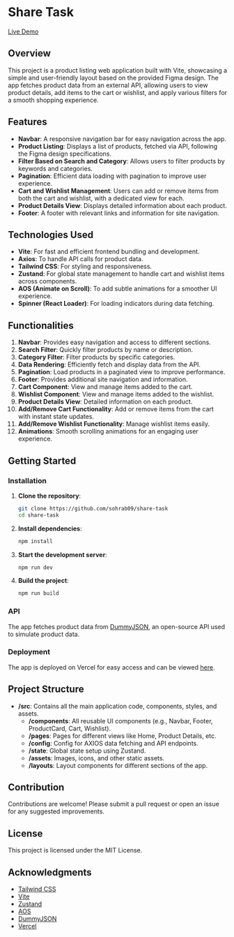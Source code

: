 # Share Task

[Live Demo](https://share-task.vercel.app/)

## Overview

This project is a product listing web application built with Vite, showcasing a simple and user-friendly layout based on the provided Figma design. The app fetches product data from an external API, allowing users to view product details, add items to the cart or wishlist, and apply various filters for a smooth shopping experience.

## Features

- **Navbar**: A responsive navigation bar for easy navigation across the app.
- **Product Listing**: Displays a list of products, fetched via API, following the Figma design specifications.
- **Filter Based on Search and Category**: Allows users to filter products by keywords and categories.
- **Pagination**: Efficient data loading with pagination to improve user experience.
- **Cart and Wishlist Management**: Users can add or remove items from both the cart and wishlist, with a dedicated view for each.
- **Product Details View**: Displays detailed information about each product.
- **Footer**: A footer with relevant links and information for site navigation.

## Technologies Used

- **Vite**: For fast and efficient frontend bundling and development.
- **Axios**: To handle API calls for product data.
- **Tailwind CSS**: For styling and responsiveness.
- **Zustand**: For global state management to handle cart and wishlist items across components.
- **AOS (Animate on Scroll)**: To add subtle animations for a smoother UI experience.
- **Spinner (React Loader)**: For loading indicators during data fetching.

## Functionalities

1. **Navbar**: Provides easy navigation and access to different sections.
2. **Search Filter**: Quickly filter products by name or description.
3. **Category Filter**: Filter products by specific categories.
4. **Data Rendering**: Efficiently fetch and display data from the API.
5. **Pagination**: Load products in a paginated view to improve performance.
6. **Footer**: Provides additional site navigation and information.
7. **Cart Component**: View and manage items added to the cart.
8. **Wishlist Component**: View and manage items added to the wishlist.
9. **Product Details View**: Detailed information on each product.
10. **Add/Remove Cart Functionality**: Add or remove items from the cart with instant state updates.
11. **Add/Remove Wishlist Functionality**: Manage wishlist items easily.
12. **Animations**: Smooth scrolling animations for an engaging user experience.

## Getting Started

### Installation

1. **Clone the repository**:
   ```bash
   git clone https://github.com/sohrab09/share-task
   cd share-task
   ```

2. **Install dependencies**:
   ```bash
   npm install
   ```

3. **Start the development server**:
   ```bash
   npm run dev
   ```

4. **Build the project**:
   ```bash
   npm run build
   ```

### API
The app fetches product data from [DummyJSON](https://dummyjson.com/docs/products), an open-source API used to simulate product data.

### Deployment
The app is deployed on Vercel for easy access and can be viewed [here](https://share-task.vercel.app/).

## Project Structure

- **/src**: Contains all the main application code, components, styles, and assets.
  - **/components**: All reusable UI components (e.g., Navbar, Footer, ProductCard, Cart, Wishlist).
  - **/pages**: Pages for different views like Home, Product Details, etc.
  - **/config**: Config for AXIOS data fetching and API endpoints.
  - **/state**: Global state setup using Zustand.
  - **/assets**: Images, icons, and other static assets.
  - **/layouts**: Layout components for different sections of the app.

## Contribution

Contributions are welcome! Please submit a pull request or open an issue for any suggested improvements.

## License

This project is licensed under the MIT License.

## Acknowledgments

- [Tailwind CSS](https://tailwindcss.com/)
- [Vite](https://vitejs.dev/)
- [Zustand](https://github.com/pmndrs/zustand)
- [AOS](https://github.com/michalsnik/aos)
- [DummyJSON](https://dummyjson.com/)
- [Vercel](https://vercel.com/)